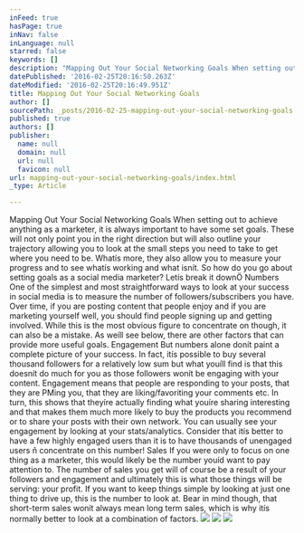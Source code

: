 ```yaml
---
inFeed: true
hasPage: true
inNav: false
inLanguage: null
starred: false
keywords: []
description: "Mapping Out Your Social Networking Goals When setting out to achieve anything as a marketer, it is always important to have some set goals. These will not only point you in the right direction but will also outline your trajectory allowing you to look at the small steps you need to take to get where you need to be. Whatís more, they also allow you to measure your progress and to see whatís working and what isnít. So how do you go about setting goals as a social media marketer? Letís break it downÖ Numbers One of the simplest and most straightforward ways to look at your success in social media is to measure the number of followers/subscribers you have. Over time, if you are posting content that people enjoy and if you are marketing yourself well, you should find people signing up and getting involved. While this is the most obvious figure to concentrate on though, it can also be a mistake. As weíll see below, there are other factors that can provide more useful goals. Engagement But numbers alone donít paint a complete picture of your success. In fact, itís possible to buy several thousand followers for a relatively low sum but what youíll find is that this doesnít do much for you as those followers wonít be engaging with your content. Engagement means that people are responding to your posts, that they are PMing you, that they are liking/favoriting your comments etc. In turn, this shows that theyíre actually finding what youíre sharing interesting and that makes them much more likely to buy the products you recommend or to share your posts with their own network. You can usually see your engagement by looking at your stats/analytics. Consider that itís better to have a few highly engaged users than it is to have thousands of unengaged users ñ concentrate on this number! Sales If you were only to focus on one thing as a marketer, this would likely be the number youíd want to pay attention to. The number of sales you get will of course be a result of your followers and engagement and ultimately this is what those things will be serving: your profit. If you want to keep things simple by looking at just one thing to drive up, this is the number to look at. Bear in mind though, that short-term sales won't always mean long term sales, which is why it's normally better to look at a combination of factors."
datePublished: '2016-02-25T20:16:50.263Z'
dateModified: '2016-02-25T20:16:49.951Z'
title: Mapping Out Your Social Networking Goals
author: []
sourcePath: _posts/2016-02-25-mapping-out-your-social-networking-goals.md
published: true
authors: []
publisher:
  name: null
  domain: null
  url: null
  favicon: null
url: mapping-out-your-social-networking-goals/index.html
_type: Article

---
```

Mapping Out Your Social Networking Goals
When setting out to achieve anything as a marketer, it is always important to have some set goals. These will not only point you in the right direction but will also outline your trajectory allowing you to look at the small steps you need to take to get where you need to be. Whatís more, they also allow you to measure your progress and to see whatís working and what isnít.
So how do you go about setting goals as a social media marketer? Letís break it downÖ
Numbers
One of the simplest and most straightforward ways to look at your success in social media is to measure the number of followers/subscribers you have. Over time, if you are posting content that people enjoy and if you are marketing yourself well, you should find people signing up and getting involved.
While this is the most obvious figure to concentrate on though, it can also be a mistake. As weíll see below, there are other factors that can provide more useful goals.
Engagement
But numbers alone donít paint a complete picture of your success. In fact, itís possible to buy several thousand followers for a relatively low sum but what youíll find is that this doesnít do much for you as those followers wonít be engaging with your content.
Engagement means that people are responding to your posts, that they are PMing you, that they are liking/favoriting your comments etc. In turn, this shows that theyíre actually finding what youíre sharing interesting and that makes them much more likely to buy the products you recommend or to share your posts with their own network.
You can usually see your engagement by looking at your stats/analytics. Consider that itís better to have a few highly engaged users than it is to have thousands of unengaged users ñ concentrate on this number!
Sales
If you were only to focus on one thing as a marketer, this would likely be the number youíd want to pay attention to. The number of sales you get will of course be a result of your followers and engagement and ultimately this is what those things will be serving: your profit.
If you want to keep things simple by looking at just one thing to drive up, this is the number to look at. Bear in mind though, that short-term sales wonít always mean long term sales, which is why itís normally better to look at a combination of factors.
![](https://the-grid-user-content.s3-us-west-2.amazonaws.com/ed0ff855-93e3-47ef-98b3-0d25666b434f.jpg)
![](https://the-grid-user-content.s3-us-west-2.amazonaws.com/ebad6ba4-3e61-42b2-a091-c47ab541c880.jpg)
![](https://the-grid-user-content.s3-us-west-2.amazonaws.com/acd9620d-2a7c-4e53-8584-ce4d8472dc20.jpg)